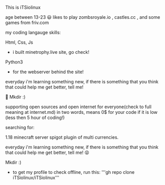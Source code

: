 This is iTSiolinux

age between 13-23 😃
likes to play zombsroyale.io , castles.cc , and some games from friv.com

my coding langauge skills:

Html, Css, Js
- i built minetrophy.live site, go check!

Python3
- for the webserver behind the site!

everyday i'm learning something new,
if there is something that you think that could help me get better, 
tell me!

👾 Mkdir :)

supporting open sources
and open internet for everyone(check to full meaning at internet.md)
in two words, means 0$ for your code if it is low (less then 5 hour of coding!)

searching for:

 1.18 minecraft server spigot plugin of multi currencies.


everyday i'm learning something new,
if there is something that you think that could help me get better,
tell me! 😝

Mkdir :)
- to get my profile to check offline, run this:
'''gh repo clone iTSiolinux/iTSiolinux'''
